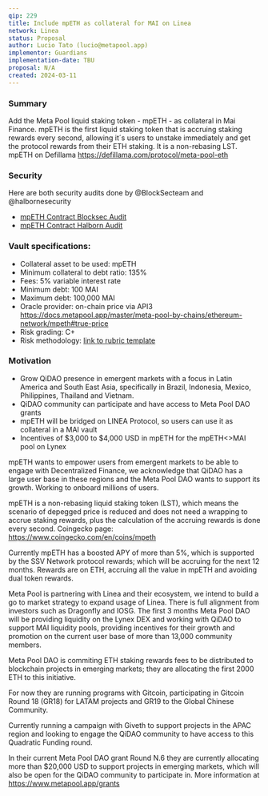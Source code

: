 ```yaml
---
qip: 229
title: Include mpETH as collateral for MAI on Linea
network: Linea
status: Proposal
author: Lucio Tato (lucio@metapool.app)
implementor: Guardians
implementation-date: TBU
proposal: N/A
created: 2024-03-11
---
```


### Summary

Add the Meta Pool liquid staking token - mpETH - as collateral in Mai Finance. mpETH is the first liquid staking token that is accruing staking rewards every second, allowing it´s users to unstake immediately and get the protocol rewards from their ETH staking. It is a non-rebasing LST.
mpETH on Defillama https://defillama.com/protocol/meta-pool-eth

### Security

Here are both security audits done by @BlockSecteam and @halbornesecurity

* [mpETH Contract Blocksec Audit](https://docs.metapool.app/master/security/audits/blocksec-audit#audit-staking-eth-with-meta-pool-on-ethereum)
* [mpETH Contract Halborn Audit](https://github.com/HalbornSecurity/PublicReports/blob/master/Solidity%20Smart%20Contract%20Audits/MetaPool_ETH_Staking_Smart_Contract_Security_Audit_Report_Halborn_Final.pdf)

### Vault specifications:

* Collateral asset to be used: mpETH
* Minimum collateral to debt ratio: 135%
* Fees: 5% variable interest rate
* Minimum debt: 100 MAI
* Maximum debt: 100,000 MAI
* Oracle provider: on-chain price via API3 https://docs.metapool.app/master/meta-pool-by-chains/ethereum-network/mpeth#true-price
* Risk grading: C+
* Risk methodology: [link to rubric template](https://docs.google.com/spreadsheets/d/18sRPJRLx9wwQv70v0_UDbDaSxlUx0xr1n_eoPHrg6fM/edit?usp=sharing)

### Motivation
* Grow QiDAO presence in emergent markets with a focus in Latin America and South East Asia, specifically in Brazil, Indonesia, Mexico, Philippines, Thailand and Vietnam.
* QiDAO community can participate and have access to Meta Pool DAO grants
* mpETH will be bridged on LINEA Protocol, so users can use it as collateral in a MAI vault
* Incentives of $3,000 to $4,000 USD in mpETH for the mpETH<>MAI pool on Lynex 

mpETH wants to empower users from emergent markets to be able to engage with Decentralized Finance, we acknowledge that QiDAO has a large user base in these regions and the Meta Pool DAO wants to support its growth. Working to onboard millions of users.

mpETH is a non-rebasing liquid staking token (LST), which means the scenario of depegged price is reduced and does not need a wrapping to accrue staking rewards, plus the calculation of the accruing rewards is done every second. Coingecko page: https://www.coingecko.com/en/coins/mpeth

Currently mpETH has a boosted APY of more than 5%, which is supported by the SSV Network protocol rewards; which will be accruing for the next 12 months. Rewards are on ETH, accruing all the value in mpETH and avoiding dual token rewards. 

Meta Pool is partnering with Linea and their ecosystem, we intend to build a go to market strategy to expand usage of Linea. There is full alignment from investors such as Dragonfly and IOSG. The first 3 months Meta Pool DAO will be providing liquidity on the Lynex DEX and working with QiDAO to support MAI liquidity pools, providing incentives for their growth and promotion on the current user base of more than 13,000 community members.

Meta Pool DAO is commiting ETH staking rewards fees to be distributed to blockchain projects in emerging markets; they are allocating the first 2000 ETH to this initiative. 

For now they are running programs with Gitcoin, participating in Gitcoin Round 18 (GR18) for LATAM projects and GR19 to the Global Chinese Community.

Currently running a campaign with Giveth to support projects in the APAC region and looking to engage the QiDAO community to have access to this Quadratic Funding round.

In their current Meta Pool DAO grant Round N.6 they are currently allocating more than $20,000 USD to support projects in emerging markets, which will also be open for the QiDAO community to participate in. More information at https://www.metapool.app/grants
